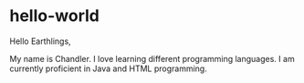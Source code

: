 # hello-world
Hello Earthlings,

My name is Chandler.  I love learning different programming languages.
I am currently proficient in Java and HTML programming.

